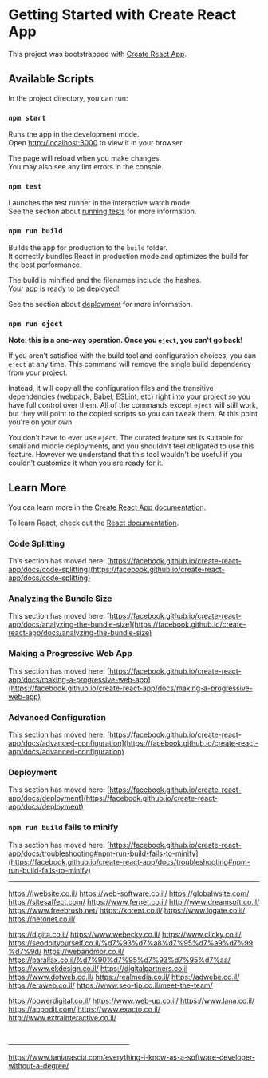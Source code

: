 # Getting Started with Create React App

This project was bootstrapped with [Create React App](https://github.com/facebook/create-react-app).

## Available Scripts

In the project directory, you can run:

### `npm start`

Runs the app in the development mode.\
Open [http://localhost:3000](http://localhost:3000) to view it in your browser.

The page will reload when you make changes.\
You may also see any lint errors in the console.

### `npm test`

Launches the test runner in the interactive watch mode.\
See the section about [running tests](https://facebook.github.io/create-react-app/docs/running-tests) for more information.

### `npm run build`

Builds the app for production to the `build` folder.\
It correctly bundles React in production mode and optimizes the build for the best performance.

The build is minified and the filenames include the hashes.\
Your app is ready to be deployed!

See the section about [deployment](https://facebook.github.io/create-react-app/docs/deployment) for more information.

### `npm run eject`

**Note: this is a one-way operation. Once you `eject`, you can't go back!**

If you aren't satisfied with the build tool and configuration choices, you can `eject` at any time. This command will remove the single build dependency from your project.

Instead, it will copy all the configuration files and the transitive dependencies (webpack, Babel, ESLint, etc) right into your project so you have full control over them. All of the commands except `eject` will still work, but they will point to the copied scripts so you can tweak them. At this point you're on your own.

You don't have to ever use `eject`. The curated feature set is suitable for small and middle deployments, and you shouldn't feel obligated to use this feature. However we understand that this tool wouldn't be useful if you couldn't customize it when you are ready for it.

## Learn More

You can learn more in the [Create React App documentation](https://facebook.github.io/create-react-app/docs/getting-started).

To learn React, check out the [React documentation](https://reactjs.org/).

### Code Splitting

This section has moved here: [https://facebook.github.io/create-react-app/docs/code-splitting](https://facebook.github.io/create-react-app/docs/code-splitting)

### Analyzing the Bundle Size

This section has moved here: [https://facebook.github.io/create-react-app/docs/analyzing-the-bundle-size](https://facebook.github.io/create-react-app/docs/analyzing-the-bundle-size)

### Making a Progressive Web App

This section has moved here: [https://facebook.github.io/create-react-app/docs/making-a-progressive-web-app](https://facebook.github.io/create-react-app/docs/making-a-progressive-web-app)

### Advanced Configuration

This section has moved here: [https://facebook.github.io/create-react-app/docs/advanced-configuration](https://facebook.github.io/create-react-app/docs/advanced-configuration)

### Deployment

This section has moved here: [https://facebook.github.io/create-react-app/docs/deployment](https://facebook.github.io/create-react-app/docs/deployment)

### `npm run build` fails to minify

This section has moved here: [https://facebook.github.io/create-react-app/docs/troubleshooting#npm-run-build-fails-to-minify](https://facebook.github.io/create-react-app/docs/troubleshooting#npm-run-build-fails-to-minify)


___________________________________
https://iwebsite.co.il/
https://web-software.co.il/
https://globalwsite.com/
https://sitesaffect.com/
https://www.fernet.co.il/
http://www.dreamsoft.co.il/
https://www.freebrush.net/
https://korent.co.il/
https://www.logate.co.il/
https://netonet.co.il/

https://digita.co.il/
https://www.webecky.co.il/
https://www.clicky.co.il/
https://seodoityourself.co.il/%d7%93%d7%a8%d7%95%d7%a9%d7%99%d7%9d/
https://webandmor.co.il/
https://parallax.co.il/%d7%90%d7%95%d7%93%d7%95%d7%aa/
https://www.ekdesign.co.il/
https://digitalpartners.co.il
https://www.dotweb.co.il/
https://realmedia.co.il/
https://adwebe.co.il/
https://eraweb.co.il/
https://www.seo-tip.co.il/meet-the-team/



https://powerdigital.co.il/
https://www.web-up.co.il/
https://www.lana.co.il/
https://appodit.com/
https://www.exacto.co.il/
http://www.extrainteractive.co.il/

<br>
______________________________________


https://www.taniarascia.com/everything-i-know-as-a-software-developer-without-a-degree/
